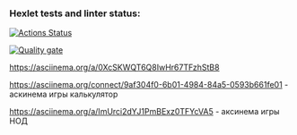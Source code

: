 ### Hexlet tests and linter status:
[![Actions Status](https://github.com/EgorDanilov95/backend-project-44/actions/workflows/hexlet-check.yml/badge.svg)](https://github.com/EgorDanilov95/backend-project-44/actions)

[![Quality gate](https://sonarcloud.io/api/project_badges/quality_gate?project=EgorDanilov95_backend-project-44)](https://sonarcloud.io/summary/new_code?id=EgorDanilov95_backend-project-44)

https://asciinema.org/a/0XcSKWQT6Q8IwHr67TFzhStB8

https://asciinema.org/connect/9af304f0-6b01-4984-84a5-0593b661fe01 - аскинема игры калькулятор

https://asciinema.org/a/ImUrci2dYJ1PmBExz0TFYcVA5 - аксинема игры НОД

